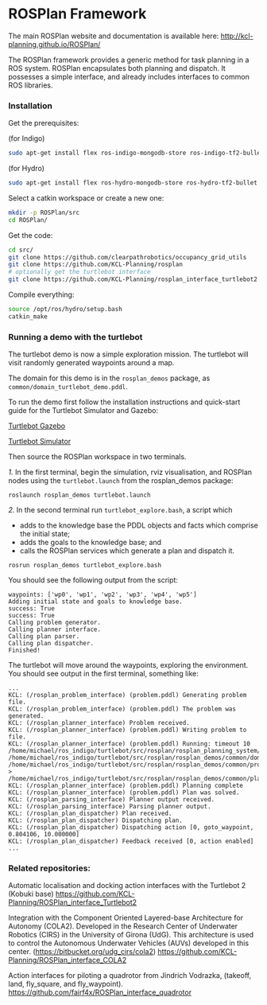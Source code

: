 ROSPlan Framework
=================

The main ROSPlan website and documentation is available here:
http://kcl-planning.github.io/ROSPlan/

The ROSPlan framework provides a generic method for task planning in a ROS system. ROSPlan encapsulates both planning and dispatch. It possesses a simple interface, and already includes interfaces to common ROS libraries.

### Installation

Get the prerequisites:

(for Indigo)
```sh
sudo apt-get install flex ros-indigo-mongodb-store ros-indigo-tf2-bullet freeglut3-dev
```
(for Hydro)
```sh
sudo apt-get install flex ros-hydro-mongodb-store ros-hydro-tf2-bullet freeglut3-dev
```
Select a catkin workspace or create a new one:
```sh
mkdir -p ROSPlan/src
cd ROSPlan/
```
Get the code:
```sh
cd src/
git clone https://github.com/clearpathrobotics/occupancy_grid_utils
git clone https://github.com/KCL-Planning/rosplan
# optionally get the turtlebot interface
git clone https://github.com/KCL-Planning/rosplan_interface_turtlebot2
```
Compile everything:
```sh
source /opt/ros/hydro/setup.bash
catkin_make
```

### Running a demo with the turtlebot

The turtlebot demo is now a simple exploration mission. The turtlebot will visit randomly generated waypoints around a map.

The domain for this demo is in the `rosplan_demos` package, as `common/domain_turtlebot_demo.pddl`.

To run the demo first follow the installation instructions and quick-start guide for the Turtlebot Simulator and Gazebo:

[Turtlebot Gazebo](http://wiki.ros.org/turtlebot_gazebo) 

[Turtlebot Simulator](http://wiki.ros.org/turtlebot_simulator) 

Then source the ROSPlan workspace in two terminals.

*1.* In the first terminal, begin the simulation, rviz visualisation, and ROSPlan nodes using the `turtlebot.launch` from the rosplan_demos package:
```
roslaunch rosplan_demos turtlebot.launch
```

*2.* In the second terminal run `turtlebot_explore.bash`, a script which
- adds to the knowledge base the PDDL objects and facts which comprise the initial state;
- adds the goals to the knowledge base; and
- calls the ROSPlan services which generate a plan and dispatch it.
```
rosrun rosplan_demos turtlebot_explore.bash
```

You should see the following output from the script:
```
waypoints: ['wp0', 'wp1', 'wp2', 'wp3', 'wp4', 'wp5']
Adding initial state and goals to knowledge base.
success: True
success: True
Calling problem generator.
Calling planner interface.
Calling plan parser.
Calling plan dispatcher.
Finished!
```

The turtlebot will move around the waypoints, exploring the environment. You should see output in the first terminal, something like:
```
...
KCL: (/rosplan_problem_interface) (problem.pddl) Generating problem file.
KCL: (/rosplan_problem_interface) (problem.pddl) The problem was generated.
KCL: (/rosplan_planner_interface) Problem received.
KCL: (/rosplan_planner_interface) (problem.pddl) Writing problem to file.
KCL: (/rosplan_planner_interface) (problem.pddl) Running: timeout 10 /home/michael/ros_indigo/turtlebot/src/rosplan/rosplan_planning_system/common/bin/popf /home/michael/ros_indigo/turtlebot/src/rosplan/rosplan_demos/common/domain_turtlebot_demo.pddl /home/michael/ros_indigo/turtlebot/src/rosplan/rosplan_demos/common/problem.pddl > /home/michael/ros_indigo/turtlebot/src/rosplan/rosplan_demos/common/plan.pddl
KCL: (/rosplan_planner_interface) (problem.pddl) Planning complete
KCL: (/rosplan_planner_interface) (problem.pddl) Plan was solved.
KCL: (/rosplan_parsing_interface) Planner output received.
KCL: (/rosplan_parsing_interface) Parsing planner output.
KCL: (/rosplan_plan_dispatcher) Plan received.
KCL: (/rosplan_plan_dispatcher) Dispatching plan.
KCL: (/rosplan_plan_dispatcher) Dispatching action [0, goto_waypoint, 0.804106, 10.000000]
KCL: (/rosplan_plan_dispatcher) Feedback received [0, action enabled]
...
```

### Related repositories:

Automatic localisation and docking action interfaces with the Turtlebot 2 (Kobuki base) 
https://github.com/KCL-Planning/ROSPlan_interface_Turtlebot2

Integration with the Component Oriented Layered-base Architecture for Autonomy (COLA2). Developed in the Research Center of Underwater Robotics (CIRS) in the University of Girona (UdG). This architecture is used to control the Autonomous Underwater Vehicles (AUVs) developed in this center. (https://bitbucket.org/udg_cirs/cola2)
https://github.com/KCL-Planning/ROSPlan_interface_COLA2

Action interfaces for piloting a quadrotor from Jindrich Vodrazka, (takeoff, land, fly_square, and fly_waypoint).
https://github.com/fairf4x/ROSPlan_interface_quadrotor
